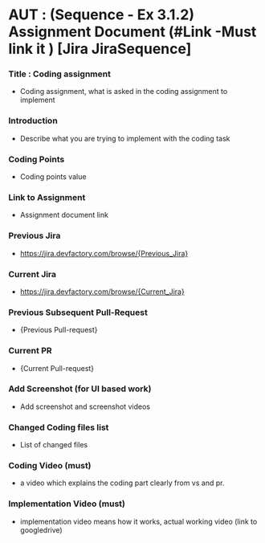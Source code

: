 # AUT : (Sequence - Ex 3.1.2) Assignment Document (#Link -Must link it ) [Jira JiraSequence]

### Title : Coding assignment
- Coding assignment, what is asked in the coding assignment to implement

### Introduction
- Describe what you are trying to implement with the coding task

### Coding Points
- Coding points value

### Link to Assignment
- Assignment document link

### Previous Jira
- https://jira.devfactory.com/browse/{Previous_Jira}

### Current Jira
- https://jira.devfactory.com/browse/{Current_Jira}

### Previous Subsequent Pull-Request
- {Previous Pull-request}

### Current PR
- {Current Pull-request}

### Add Screenshot (for UI based work)
- Add screenshot and screenshot videos

### Changed Coding files list
- List of changed files

### Coding Video (must)
- a video which explains the coding part clearly from vs and pr.

### Implementation Video (must)
- implementation video means how it works, actual working video (link to googledrive)
